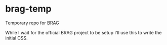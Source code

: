 # brag-temp
Temporary repo for BRAG

While I wait for the official BRAG project to be setup I'll use this to write the initial CSS.
